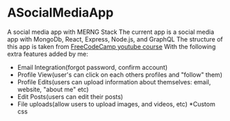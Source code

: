 # ASocialMediaApp
A social media app with MERNG Stack
The current app is a social media app with MongoDb, React, Express, Node.js, and GraphQL
The structure of this app is taken from [FreeCodeCamp youtube course](https://www.youtube.com/watch?v=n1mdAPFq2Os&t=3396s&ab_channel=freeCodeCamp.org)
With the following extra features added by me:

* Email Integration(forgot password, confirm account)
* Profile View(user's can click on each others profiles and "follow" them)
* Profile Edits(users can upload information about themselves: email, website, "about me" etc)
* Edit Posts(users can edit their posts)
* File uploads(allow users to upload images, and videos, etc)
*Custom css
